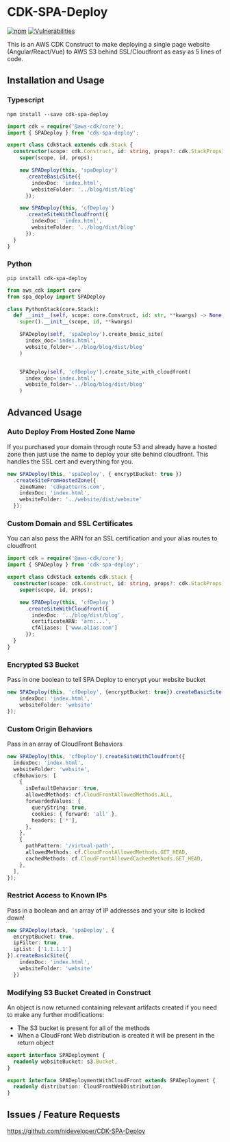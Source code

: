 # CDK-SPA-Deploy
[![npm](https://img.shields.io/npm/dt/cdk-spa-deploy)](https://www.npmjs.com/package/cdk-spa-deploy)
[![Vulnerabilities](https://img.shields.io/snyk/vulnerabilities/npm/cdk-spa-deploy)](https://www.npmjs.com/package/cdk-spa-deploy)

This is an AWS CDK Construct to make deploying a single page website (Angular/React/Vue) to AWS S3 behind SSL/Cloudfront as easy as 5 lines of code.


## Installation and Usage

### Typescript

```console
npm install --save cdk-spa-deploy
```

```typescript
import cdk = require('@aws-cdk/core');
import { SPADeploy } from 'cdk-spa-deploy';

export class CdkStack extends cdk.Stack {
  constructor(scope: cdk.Construct, id: string, props?: cdk.StackProps) {
    super(scope, id, props);

    new SPADeploy(this, 'spaDeploy')
      .createBasicSite({
        indexDoc: 'index.html',
        websiteFolder: '../blog/dist/blog'
      });

    new SPADeploy(this, 'cfDeploy')
      .createSiteWithCloudfront({
        indexDoc: 'index.html',
        websiteFolder: '../blog/dist/blog'
      });
  }
}

```

### Python
```console
pip install cdk-spa-deploy
```

```python
from aws_cdk import core
from spa_deploy import SPADeploy

class PythonStack(core.Stack):
  def __init__(self, scope: core.Construct, id: str, **kwargs) -> None:
    super().__init__(scope, id, **kwargs)

    SPADeploy(self, 'spaDeploy').create_basic_site(
      index_doc='index.html',
      website_folder='../blog/blog/dist/blog'
    )


    SPADeploy(self, 'cfDeploy').create_site_with_cloudfront(
      index_doc='index.html',
      website_folder='../blog/blog/dist/blog'
    )
```

## Advanced Usage

### Auto Deploy From Hosted Zone Name

If you purchased your domain through route 53 and already have a hosted zone then just use the name to deploy your site behind cloudfront. This handles the SSL cert and everything for you.

```typescript
new SPADeploy(this, 'spaDeploy', { encryptBucket: true })
  .createSiteFromHostedZone({
    zoneName: 'cdkpatterns.com',
    indexDoc: 'index.html',
    websiteFolder: '../website/dist/website'
  });

```

### Custom Domain and SSL Certificates

You can also pass the ARN for an SSL certification and your alias routes to cloudfront

```typescript
import cdk = require('@aws-cdk/core');
import { SPADeploy } from 'cdk-spa-deploy';

export class CdkStack extends cdk.Stack {
  constructor(scope: cdk.Construct, id: string, props?: cdk.StackProps) {
    super(scope, id, props);

    new SPADeploy(this, 'cfDeploy')
      .createSiteWithCloudfront({
        indexDoc: '../blog/dist/blog',
        certificateARN: 'arn:...',
        cfAliases: ['www.alias.com']
      });
  }  
}

```

### Encrypted S3 Bucket

Pass in one boolean to tell SPA Deploy to encrypt your website bucket

```typescript
new SPADeploy(this, 'cfDeploy', {encryptBucket: true}).createBasicSite({
    indexDoc: 'index.html',
    websiteFolder: 'website'
});

```

### Custom Origin Behaviors

Pass in an array of CloudFront Behaviors 

```typescript
new SPADeploy(this, 'cfDeploy').createSiteWithCloudfront({
  indexDoc: 'index.html',
  websiteFolder: 'website',
  cfBehaviors: [
    {
      isDefaultBehavior: true,
      allowedMethods: cf.CloudFrontAllowedMethods.ALL,
      forwardedValues: {
        queryString: true,
        cookies: { forward: 'all' },
        headers: ['*'],
      },
    },
    {
      pathPattern: '/virtual-path',
      allowedMethods: cf.CloudFrontAllowedMethods.GET_HEAD,
      cachedMethods: cf.CloudFrontAllowedCachedMethods.GET_HEAD,
    },
  ],
});
```

### Restrict Access to Known IPs

Pass in a boolean and an array of IP addresses and your site is locked down!

```typescript
new SPADeploy(stack, 'spaDeploy', { 
  encryptBucket: true, 
  ipFilter: true, 
  ipList: ['1.1.1.1']
}).createBasicSite({
    indexDoc: 'index.html',
    websiteFolder: 'website'
  })
```

### Modifying S3 Bucket Created in Construct

An object is now returned containing relevant artifacts created if you need to make any further modifications:
  * The S3 bucket is present for all of the methods
  * When a CloudFront Web distribution is created it will be present in the return object

```typescript
export interface SPADeployment {
  readonly websiteBucket: s3.Bucket,
}

export interface SPADeploymentWithCloudFront extends SPADeployment {
  readonly distribution: CloudFrontWebDistribution,
}
```

## Issues / Feature Requests

https://github.com/nideveloper/CDK-SPA-Deploy
